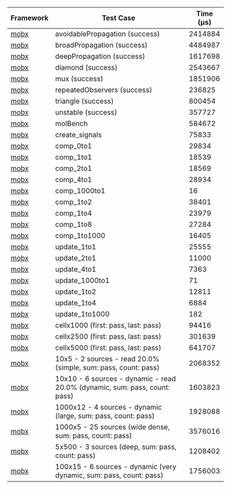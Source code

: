 | Framework | Test Case | Time (μs) |
| --- | --- | --- |
| [mobx](https://github.com/mobxjs/mobx.dart) | avoidablePropagation (success) | 2414884 |
| [mobx](https://github.com/mobxjs/mobx.dart) | broadPropagation (success) | 4484987 |
| [mobx](https://github.com/mobxjs/mobx.dart) | deepPropagation (success) | 1617698 |
| [mobx](https://github.com/mobxjs/mobx.dart) | diamond (success) | 2543667 |
| [mobx](https://github.com/mobxjs/mobx.dart) | mux (success) | 1851906 |
| [mobx](https://github.com/mobxjs/mobx.dart) | repeatedObservers (success) | 236825 |
| [mobx](https://github.com/mobxjs/mobx.dart) | triangle (success) | 800454 |
| [mobx](https://github.com/mobxjs/mobx.dart) | unstable (success) | 357727 |
| [mobx](https://github.com/mobxjs/mobx.dart) | molBench | 584672 |
| [mobx](https://github.com/mobxjs/mobx.dart) | create_signals | 75833 |
| [mobx](https://github.com/mobxjs/mobx.dart) | comp_0to1 | 29834 |
| [mobx](https://github.com/mobxjs/mobx.dart) | comp_1to1 | 18539 |
| [mobx](https://github.com/mobxjs/mobx.dart) | comp_2to1 | 18569 |
| [mobx](https://github.com/mobxjs/mobx.dart) | comp_4to1 | 28934 |
| [mobx](https://github.com/mobxjs/mobx.dart) | comp_1000to1 | 16 |
| [mobx](https://github.com/mobxjs/mobx.dart) | comp_1to2 | 38401 |
| [mobx](https://github.com/mobxjs/mobx.dart) | comp_1to4 | 23979 |
| [mobx](https://github.com/mobxjs/mobx.dart) | comp_1to8 | 27284 |
| [mobx](https://github.com/mobxjs/mobx.dart) | comp_1to1000 | 16405 |
| [mobx](https://github.com/mobxjs/mobx.dart) | update_1to1 | 25555 |
| [mobx](https://github.com/mobxjs/mobx.dart) | update_2to1 | 11000 |
| [mobx](https://github.com/mobxjs/mobx.dart) | update_4to1 | 7363 |
| [mobx](https://github.com/mobxjs/mobx.dart) | update_1000to1 | 71 |
| [mobx](https://github.com/mobxjs/mobx.dart) | update_1to2 | 12811 |
| [mobx](https://github.com/mobxjs/mobx.dart) | update_1to4 | 6884 |
| [mobx](https://github.com/mobxjs/mobx.dart) | update_1to1000 | 182 |
| [mobx](https://github.com/mobxjs/mobx.dart) | cellx1000 (first: pass, last: pass) | 94416 |
| [mobx](https://github.com/mobxjs/mobx.dart) | cellx2500 (first: pass, last: pass) | 301639 |
| [mobx](https://github.com/mobxjs/mobx.dart) | cellx5000 (first: pass, last: pass) | 641707 |
| [mobx](https://github.com/mobxjs/mobx.dart) | 10x5 - 2 sources - read 20.0% (simple, sum: pass, count: pass) | 2068352 |
| [mobx](https://github.com/mobxjs/mobx.dart) | 10x10 - 6 sources - dynamic - read 20.0% (dynamic, sum: pass, count: pass) | 1603823 |
| [mobx](https://github.com/mobxjs/mobx.dart) | 1000x12 - 4 sources - dynamic (large, sum: pass, count: pass) | 1928088 |
| [mobx](https://github.com/mobxjs/mobx.dart) | 1000x5 - 25 sources (wide dense, sum: pass, count: pass) | 3576016 |
| [mobx](https://github.com/mobxjs/mobx.dart) | 5x500 - 3 sources (deep, sum: pass, count: pass) | 1208402 |
| [mobx](https://github.com/mobxjs/mobx.dart) | 100x15 - 6 sources - dynamic (very dynamic, sum: pass, count: pass) | 1756003 |
